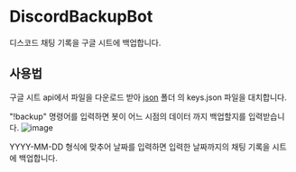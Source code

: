 # DiscordBackupBot
디스코드 채팅 기록을 구글 시트에 백업합니다.


## 사용법
구글 시트 api에서 파일을 다운로드 받아 <a href ="https://github.com/tkgka/DiscordBackupBot/tree/main/json">json</a> 폴더 의  keys.json 파일을 대치합니다.

 "!backup" 명령어를 입력하면 봇이 어느 시점의 데이터 까지 백업할지를 입력받습니다.
 ![image](https://user-images.githubusercontent.com/52348220/127860499-83cc652f-5819-43df-b6ed-c2008329cfdb.png)
 
 YYYY-MM-DD 형식에 맞추어 날짜를 입력하면 입력한 날짜까지의 채팅 기록을 시트에 백업합니다.


 

